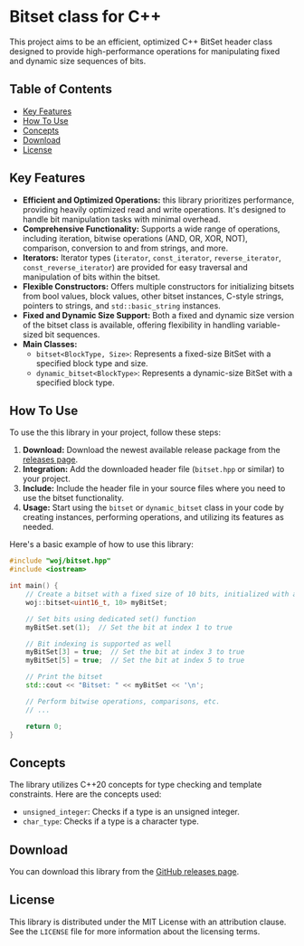 # Bitset class for C++

This project aims to be an efficient, optimized C++ BitSet header class designed to provide high-performance operations for manipulating fixed and dynamic size sequences of bits.

## Table of Contents
- [Key Features](#key-features)
- [How To Use](#how-to-use)
- [Concepts](#concepts)
- [Download](#download)
- [License](#license)


## Key Features
- **Efficient and Optimized Operations:** this library prioritizes performance, providing heavily optimized read and write operations. It's designed to handle bit manipulation tasks with minimal overhead.
- **Comprehensive Functionality:** Supports a wide range of operations, including iteration, bitwise operations (AND, OR, XOR, NOT), comparison, conversion to and from strings, and more.
- **Iterators:** Iterator types (`iterator`, `const_iterator`, `reverse_iterator`, `const_reverse_iterator`) are provided for easy traversal and manipulation of bits within the bitset.
- **Flexible Constructors:** Offers multiple constructors for initializing bitsets from bool values, block values, other bitset instances, C-style strings, pointers to strings, and `std::basic_string` instances.
- **Fixed and Dynamic Size Support:** Both a fixed and dynamic size version of the bitset class is available, offering flexibility in handling variable-sized bit sequences.
- **Main Classes:**
  - `bitset<BlockType, Size>`: Represents a fixed-size BitSet with a specified block type and size.
  - `dynamic_bitset<BlockType>`: Represents a dynamic-size BitSet with a specified block type.
  
## How To Use
To use the this library in your project, follow these steps:
1. **Download:** Download the newest available release package from the [releases page](https://github.com/cyber-wojtek/BitSetCpp/releases).
2. **Integration:** Add the downloaded header file (`bitset.hpp` or similar) to your project.
3. **Include:** Include the header file in your source files where you need to use the bitset functionality.
4. **Usage:** Start using the `bitset` or `dynamic_bitset` class in your code by creating instances, performing operations, and utilizing its features as needed.

Here's a basic example of how to use this library:

```cpp
#include "woj/bitset.hpp"
#include <iostream>

int main() {
    // Create a bitset with a fixed size of 10 bits, initialized with all zeros
    woj::bitset<uint16_t, 10> myBitSet;

    // Set bits using dedicated set() function
    myBitSet.set(1);  // Set the bit at index 1 to true

    // Bit indexing is supported as well
    myBitSet[3] = true;  // Set the bit at index 3 to true
    myBitSet[5] = true;  // Set the bit at index 5 to true

    // Print the bitset
    std::cout << "Bitset: " << myBitSet << '\n';

    // Perform bitwise operations, comparisons, etc.
    // ...

    return 0;
}

```

## Concepts
The library utilizes C++20 concepts for type checking and template constraints. Here are the concepts used:
- `unsigned_integer`: Checks if a type is an unsigned integer.
- `char_type`: Checks if a type is a character type.

## Download
You can download this library from the [GitHub releases page](https://github.com/cyber-wojtek/BitSetCpp/releases).

## License
This library is distributed under the MIT License with an attribution clause. See the `LICENSE` file for more information about the licensing terms.
